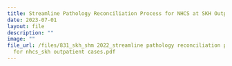 ```yaml
---
title: Streamline Pathology Reconciliation Process for NHCS at SKH Outpatient Cases
date: 2023-07-01
layout: file
description: ""
image: ""
file_url: /files/831_skh_shm 2022_streamline pathology reconciliation process
  for nhcs_skh outpatient cases.pdf
---
```

